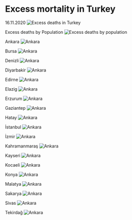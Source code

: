 # Excess mortality in Turkey
16.11.2020
![Excess deaths in Turkey](https://github.com/gucluyaman/Excess-mortality-in-Turkey/blob/master/images/ExcessDeaths.20201116.jpg)

Excess deaths by Population
![Excess deaths by population](https://github.com/gucluyaman/Excess-mortality-in-Turkey/blob/master/Excess-Deaths-In.Cities-Until-29thSeptember/ExcessDeathsByPopulation.jpg)

Ankara
![Ankara](https://github.com/gucluyaman/Excess-mortality-in-Turkey/blob/master/Excess-Deaths-In.Cities-Until-29thSeptember/ankara.jpg)

Bursa
![Ankara](https://github.com/gucluyaman/Excess-mortality-in-Turkey/blob/master/Excess-Deaths-In.Cities-Until-29thSeptember/bursa.jpg)

Denizli
![Ankara](https://github.com/gucluyaman/Excess-mortality-in-Turkey/blob/master/Excess-Deaths-In.Cities-Until-29thSeptember/denizli.jpg)

Diyarbakir
![Ankara](https://github.com/gucluyaman/Excess-mortality-in-Turkey/blob/master/Excess-Deaths-In.Cities-Until-29thSeptember/diyarbakir.jpg)

Edirne
![Ankara](https://github.com/gucluyaman/Excess-mortality-in-Turkey/blob/master/Excess-Deaths-In.Cities-Until-29thSeptember/edirne.jpg)

Elazig
![Ankara](https://github.com/gucluyaman/Excess-mortality-in-Turkey/blob/master/Excess-Deaths-In.Cities-Until-29thSeptember/elazig.jpg)

Erzurum
![Ankara](https://github.com/gucluyaman/Excess-mortality-in-Turkey/blob/master/Excess-Deaths-In.Cities-Until-29thSeptember/erzurum.jpg)

Gaziantep
![Ankara](https://github.com/gucluyaman/Excess-mortality-in-Turkey/blob/master/Excess-Deaths-In.Cities-Until-29thSeptember/gaziantep.jpg)

Hatay
![Ankara](https://github.com/gucluyaman/Excess-mortality-in-Turkey/blob/master/Excess-Deaths-In.Cities-Until-29thSeptember/hatay.jpg)

İstanbul
![Ankara](https://github.com/gucluyaman/Excess-mortality-in-Turkey/blob/master/Excess-Deaths-In.Cities-Until-29thSeptember/istanbul.jpg)

İzmir
![Ankara](https://github.com/gucluyaman/Excess-mortality-in-Turkey/blob/master/Excess-Deaths-In.Cities-Until-29thSeptember/izmir.jpg)

Kahramanmaraş
![Ankara](https://github.com/gucluyaman/Excess-mortality-in-Turkey/blob/master/Excess-Deaths-In.Cities-Until-29thSeptember/kahramanmaras.jpg)

Kayseri 
![Ankara](https://github.com/gucluyaman/Excess-mortality-in-Turkey/blob/master/Excess-Deaths-In.Cities-Until-29thSeptember/kayseri.jpg)

Kocaeli
![Ankara](https://github.com/gucluyaman/Excess-mortality-in-Turkey/blob/master/Excess-Deaths-In.Cities-Until-29thSeptember/kocaeli.jpg)

Konya
![Ankara](https://github.com/gucluyaman/Excess-mortality-in-Turkey/blob/master/Excess-Deaths-In.Cities-Until-29thSeptember/konya.jpg)

Malatya
![Ankara](https://github.com/gucluyaman/Excess-mortality-in-Turkey/blob/master/Excess-Deaths-In.Cities-Until-29thSeptember/malatya.jpg)

Sakarya
![Ankara](https://github.com/gucluyaman/Excess-mortality-in-Turkey/blob/master/Excess-Deaths-In.Cities-Until-29thSeptember/sakarya.jpg)

Sivas
![Ankara](https://github.com/gucluyaman/Excess-mortality-in-Turkey/blob/master/Excess-Deaths-In.Cities-Until-29thSeptember/sivas.jpg)

Tekirdağ
![Ankara](https://github.com/gucluyaman/Excess-mortality-in-Turkey/blob/master/Excess-Deaths-In.Cities-Until-29thSeptember/tekirdag.jpg)


